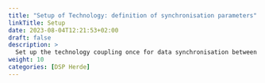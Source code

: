 ```yaml
---
title: "Setup of Technology: definition of synchronisation parameters"
linkTitle: Setup
date: 2023-08-04T12:21:53+02:00
draft: false
description: >
  Set up the technology coupling once for data synchronisation between the software *Herde* and the VitalControl device.
weight: 10
categories: [DSP Herde]
---
```

